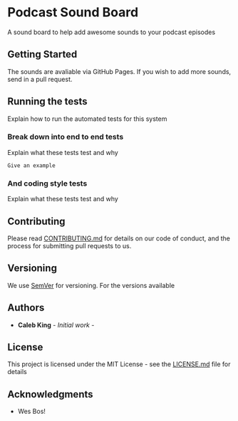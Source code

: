 # Podcast Sound Board

A sound board to help add awesome sounds to your podcast episodes

## Getting Started

The sounds are avaliable via GitHub Pages. If you wish to add more sounds, send in a pull request.

## Running the tests

Explain how to run the automated tests for this system

### Break down into end to end tests

Explain what these tests test and why

```
Give an example
```

### And coding style tests

Explain what these tests test and why


## Contributing

Please read [CONTRIBUTING.md](https://gist.github.com/PurpleBooth/b24679402957c63ec426) for details on our code of conduct, and the process for submitting pull requests to us.

## Versioning

We use [SemVer](http://semver.org/) for versioning. For the versions available

## Authors

* **Caleb King** - *Initial work* -

## License

This project is licensed under the MIT License - see the [LICENSE.md](LICENSE.md) file for details

## Acknowledgments

* Wes Bos!
